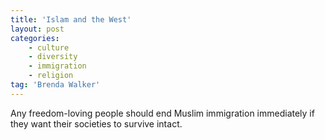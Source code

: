 ```yaml
---
title: 'Islam and the West'
layout: post
categories:
    - culture
    - diversity
    - immigration
    - religion
tag: 'Brenda Walker'
---
```


Any freedom-loving people should end Muslim immigration immediately if they want their societies to survive intact.